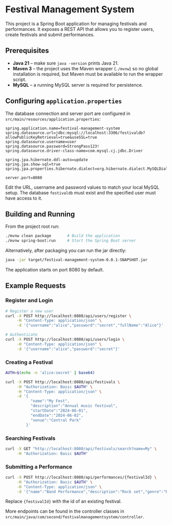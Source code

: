 # Festival Management System

This project is a Spring Boot application for managing festivals and performances. It exposes a REST API that allows you to register users, create festivals and submit performances.

## Prerequisites

- **Java 21** – make sure `java -version` prints Java 21.
- **Maven 3** – the project uses the Maven wrapper (`./mvnw`) so no global installation is required, but Maven must be available to run the wrapper script.
- **MySQL** – a running MySQL server is required for persistence.

## Configuring `application.properties`

The database connection and server port are configured in `src/main/resources/application.properties`:

```properties
spring.application.name=festival-management-system
spring.datasource.url=jdbc:mysql://localhost:3306/festivaldb?allowPublicKeyRetrieval=true&useSSL=true
spring.datasource.username=user
spring.datasource.password=StrongPass123!
spring.datasource.driver-class-name=com.mysql.cj.jdbc.Driver

spring.jpa.hibernate.ddl-auto=update
spring.jpa.show-sql=true
spring.jpa.properties.hibernate.dialect=org.hibernate.dialect.MySQLDialect

server.port=8080
```

Edit the URL, username and password values to match your local MySQL setup. The database `festivaldb` must exist and the specified user must have access to it.

## Building and Running

From the project root run:

```bash
./mvnw clean package       # Build the application
./mvnw spring-boot:run     # Start the Spring Boot server
```

Alternatively, after packaging you can run the jar directly:

```bash
java -jar target/festival-management-system-0.0.1-SNAPSHOT.jar
```

The application starts on port 8080 by default.

## Example Requests

### Register and Login

```bash
# Register a new user
curl -X POST http://localhost:8080/api/users/register \
     -H "Content-Type: application/json" \
     -d '{"username":"alice","password":"secret","fullName":"Alice"}'

# Authenticate
curl -X POST http://localhost:8080/api/users/login \
     -H "Content-Type: application/json" \
     -d '{"username":"alice","password":"secret"}'
```

### Creating a Festival

```bash
AUTH=$(echo -n 'alice:secret' | base64)

curl -X POST http://localhost:8080/api/festivals \
     -H "Authorization: Basic $AUTH" \
     -H "Content-Type: application/json" \
     -d '{
           "name":"My Fest",
           "description":"Annual music festival",
           "startDate":"2024-06-01",
           "endDate":"2024-06-02",
           "venue":"Central Park"
         }'
```

### Searching Festivals

```bash
curl -X GET "http://localhost:8080/api/festivals/search?name=My" \
     -H "Authorization: Basic $AUTH"
```

### Submitting a Performance

```bash
curl -X POST http://localhost:8080/api/performances/{festivalId} \
     -H "Authorization: Basic $AUTH" \
     -H "Content-Type: application/json" \
     -d '{"name":"Band Performance","description":"Rock set","genre":"Rock","duration":60}'
```

Replace `{festivalId}` with the id of an existing festival.

More endpoints can be found in the controller classes in `src/main/java/com/second/festivalmanagementsystem/controller`.

